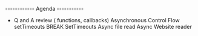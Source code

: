 ------------ Agenda -----------
- Q and A 
review ( functions, callbacks) 
Asynchronous Control Flow
setTimeouts
BREAK
SetTimeouts
Async file read
Async Website reader




